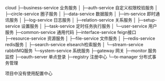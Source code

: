    cloud
    ├─business-service		业务服务
    │  ├─auth-service		自定义权限校验服务
    │  ├─circle-service		圈子服务
    │  ├─data-service		数据服务
    │  ├─im-service			即时通讯服务
    │  ├─log-service			日志服务
    │  ├─relation-service		关系服务
    │  ├─setup-service		设置服务
    │  ├─task-service		定时任务执行服务
    │  └─user-service		用户服务
    ├─common-service		通用代码
    ├─interface-service		feign接口
    ├─resource-service		资源服务
    │  ├─file-service			文件服务
    │  ├─redis-service		redis服务
    │  ├─search-service		elsearch检索服务
    │  └─stream-service		rabbitMQ服务
    └─system-service		系统服务
        ├─gateway			网关
        ├─monitor			服务监控
        ├─oauth-server		单点登录
        ├─registry			注册中心
        └─tx-manager			分布式事务管理

项目中没有使用配置中心